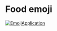 # Food emoji  

  
<a href="https://ibb.co/C9ffYVb"><img src="https://i.ibb.co/xgNNBz1/ezgif-com-gif-maker.gif" alt="EmojiApplication" border="0"></a>
